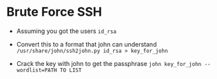 # Brute Force SSH 

- Assuming you got the users `id_rsa`
- Convert this to a format that john can understand
  `/usr/share/john/ssh2john.py id_rsa > key_for_john`

- Crack the key with john to get the passphrase
  `john key_for_john --wordlist=PATH TO LIST`